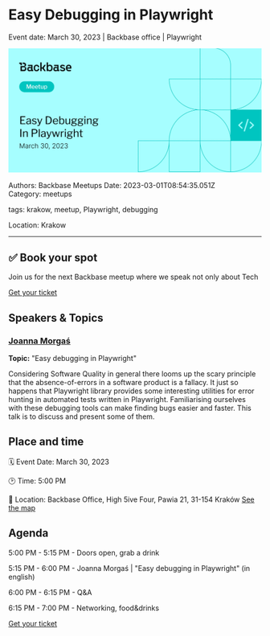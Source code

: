 # Easy Debugging in Playwright

Event date: March 30, 2023 | Backbase office | Playwright

![](assets/placeholder.webp)

Authors: Backbase Meetups
Date: 2023-03-01T08:54:35.051Z  
Category: meetups

tags: krakow, meetup, Playwright, debugging

Location: Krakow

---

## ✅ Book your spot

Join us for the next Backbase meetup where we speak not only about Tech

[Get your ticket](https://www.meetup.com/backbase-meetups/)

## Speakers & Topics

### [Joanna Morgaś](https://www.linkedin.com/in/joanna-morgas/) 
**Topic:** "Easy debugging in Playwright"

Considering Software Quality in general there looms up the scary principle that the absence-of-errors in a software
product is a fallacy. It just so happens that Playwright library provides some interesting utilities for error hunting
in automated tests written in Playwright. Familiarising ourselves with these debugging tools can make finding bugs
easier and faster. This talk is to discuss and present some of them.

## Place and time

🗓️ Event Date: March 30, 2023

🕑 Time: 5:00  PM

📍 Location: Backbase Office, High 5ive Four, Pawia 21, 31-154 Kraków
[See the map](https://maps.app.goo.gl/UWpwQ9zNaJBxPLEV9)

## Agenda

5:00 PM - 5:15 PM - Doors open, grab a drink

5:15 PM - 6:00 PM - Joanna Morgaś | "Easy debugging in Playwright" (in english)

6:00 PM - 6:15 PM - Q&A

6:15 PM - 7:00 PM - Networking, food&drinks

[Get your ticket](https://www.meetup.com/backbase-meetups/)
